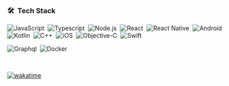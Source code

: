 


### 🛠 &nbsp;Tech Stack

![JavaScript](https://img.shields.io/badge/-JavaScript-05122A?style=flat&logo=javascript)&nbsp;
![Typescript](https://img.shields.io/badge/-TypeScript-05122A?style=flat&logo=TypeScript)&nbsp;
![Node.js](https://img.shields.io/badge/-Node.js-05122A?style=flat&logo=node.js)&nbsp;
![React](https://img.shields.io/badge/-React-05122A?style=flat&logo=react)&nbsp;
![React Native](https://img.shields.io/badge/-React%20Native-05122A?style=flat&logo=react)&nbsp;
![Android](https://img.shields.io/badge/-Android-05122A?style=flat&logo=android)&nbsp;
![Kotlin](https://img.shields.io/badge/kotlin-%237F52FF.svg?style=flat&logo=kotlin&logoColor=white)&nbsp;
![C++](https://img.shields.io/badge/c++-%2300599C.svg?style=flat&logo=c%2B%2B&logoColor=black)&nbsp;
![iOS](https://img.shields.io/badge/iOS-000000?style=flat&logo=ios&logoColor=white)&nbsp;
![Objective-C](https://img.shields.io/badge/OBJECTIVE--C-%233A95E3.svg?style=flat&logo=apple&logoColor=white)&nbsp;
![Swift](https://img.shields.io/badge/swift-F54A2A?style=flat&logo=swift&logoColor=white)&nbsp;

![Graphql](https://img.shields.io/badge/-Graphql-05122A?style=flat&logo=graphql&logoColor=663399)&nbsp;
![Docker](https://img.shields.io/badge/-Docker-05122A?style=flat&logo=docker)&nbsp;




<br/>

[![wakatime](https://wakatime.com/badge/user/018c4f6c-8837-42be-91bc-5c79ed9c18be.svg)](https://wakatime.com/@018c4f6c-8837-42be-91bc-5c79ed9c18be)
